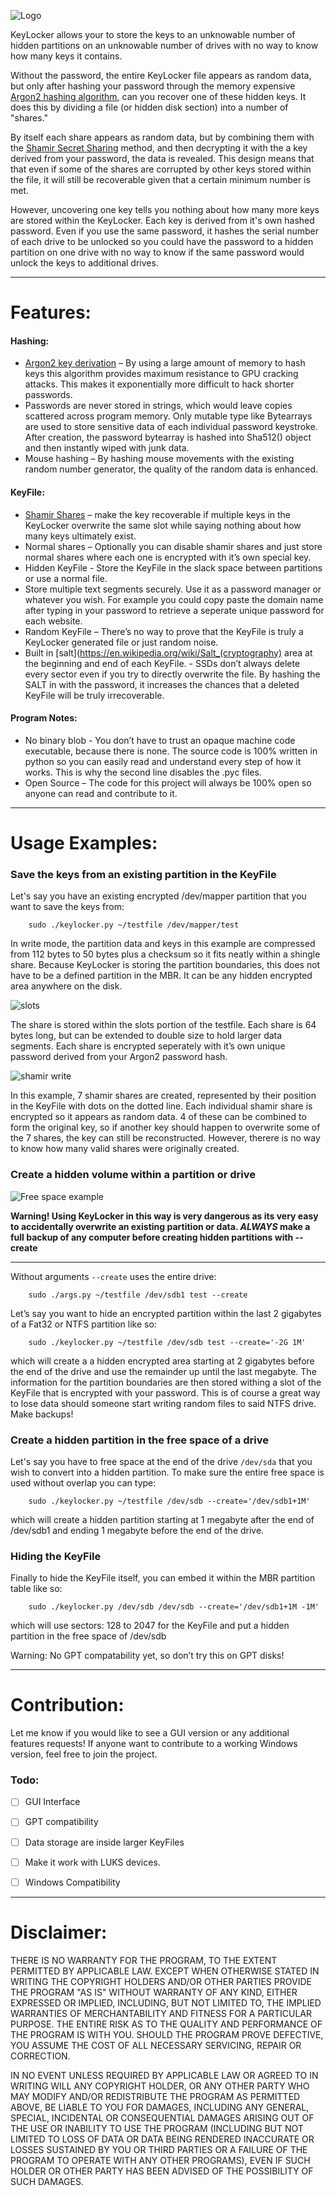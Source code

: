﻿![Logo](icons/Logo.png)

KeyLocker allows your to store the keys to an unknowable number of hidden partitions on an unknowable number of drives with no way to know how many keys it contains.

Without the password, the entire KeyLocker file appears as random data, but only after hashing your password through the memory expensive [Argon2 hashing algorithm](https://en.wikipedia.org/wiki/Argon2), can you recover one of these hidden keys. It does this by dividing a file (or hidden disk section) into a number of "shares." 

By itself each share appears as random data, but by combining them with the [Shamir Secret Sharing](https://en.wikipedia.org/wiki/Shamir%27s_Secret_Sharing) method, and then decrypting it with the a key derived from your password, the data is revealed. This design means that that even if some of the shares are corrupted by other keys stored within the file, it will still be recoverable given that a certain minimum number is met.

However, uncovering one key tells you nothing about how many more keys are stored within the KeyLocker. Each key is derived from it's own hashed password. Even if you use the same password, it hashes the serial number of each drive to be unlocked so you could have the password to a hidden partition on one drive with no way to know if the same password would unlock the keys to additional drives.

----

# Features:

#### Hashing:

  * [Argon2 key derivation](https://en.wikipedia.org/wiki/Argon2) – By using a large amount of memory to hash keys this algorithm provides maximum resistance to GPU cracking attacks. This makes it exponentially more difficult to hack shorter passwords.
  * Passwords are never stored in strings, which would leave copies scattered across program memory. Only mutable type like Bytearrays are used to store sensitive data of each individual password keystroke. After creation, the password bytearray is hashed into Sha512() object and then instantly wiped with junk data. 
  * Mouse hashing – By hashing mouse movements with the existing random number generator, the quality of the random data is enhanced.

#### KeyFile:

  * [Shamir Shares](https://en.wikipedia.org/wiki/Shamir%27s_Secret_Sharing) – make the key recoverable if multiple keys in the KeyLocker overwrite the same slot while saying nothing about how many keys ultimately exist.
  * Normal shares – Optionally you can disable shamir shares and just store normal shares where each one is encrypted with it’s own special key.
  * Hidden KeyFile - Store the KeyFile in the slack space between partitions or use a normal file.
  * Store multiple text segments securely. Use it as a password manager or whatever you wish. For example you could copy paste the domain name after typing in your password to retrieve a seperate unique password for each website.
  * Random KeyFile – There’s no way to prove that the KeyFile is truly a KeyLocker generated file or just random noise.
  * Built in [salt](https://en.wikipedia.org/wiki/Salt_(cryptography) area at the beginning and end of each KeyFile. - SSDs don’t always delete every sector even if you try to directly overwrite the file. By hashing the SALT in with the password, it increases the chances that a deleted KeyFile will be truly irrecoverable. 

#### Program Notes:

  * No binary blob - You don’t have to trust an opaque machine code executable, because there is none. The source code is 100% written in python so you can easily read and understand every step of how it works. This is why the second line disables the .pyc files.
  * Open Source – The code for this project will always be 100% open so anyone can read and contribute to it.


----

# Usage Examples:

### Save the keys from an existing partition in the KeyFile

Let's say you have an existing encrypted /dev/mapper partition that you want to save the keys from:

```
	sudo ./keylocker.py ~/testfile /dev/mapper/test
```

In write mode, the partition data and keys in this example are compressed from 112 bytes to 50 bytes plus a checksum so it fits neatly within a shingle share. Because KeyLocker is storing the partition boundaries, this does not have to be a defined partition in the MBR. It can be any hidden encrypted area anywhere on the disk.

![slots](screenshots/slots.png)

The share is stored within the slots portion of the testfile. Each share is 64 bytes long, but can be extended to double size to hold larger data segments. Each share is encrypted seperately with it’s own unique password derived from your Argon2 password hash.

![shamir write](screenshots/shamir_write.png)

In this example, 7 shamir shares are created, represented by their position in the KeyFile with dots on the dotted line. Each individual shamir share is encrypted so it appears as random data. 4 of these can be combined to form the original key, so if another key should happen to overwrite some of the 7 shares, the key can still be reconstructed. However, therere is no way to know how many valid shares were originally created.

### Create a hidden volume within a partition or drive

![Free space example](screenshots/free_space.png)

**Warning! Using KeyLocker in this way is very dangerous as its very easy to accidentally overwrite an existing partition or data. _ALWAYS_ make a full backup of any computer before creating hidden partitions with --create**

----

Without arguments `--create` uses the entire drive:

```
	sudo ./args.py ~/testfile /dev/sdb1 test --create
```

Let’s say you want to hide an encrypted partition within the last 2 gigabytes of a Fat32 or NTFS partition like so:

```
	sudo ./keylocker.py ~/testfile /dev/sdb test --create='-2G 1M'
```

which will create a a hidden encrypted area starting at 2 gigabytes before the end of the drive and use the remainder up until the last megabyte. The information for the partition boundaries are then stored withing a slot of the KeyFile that is encrypted with your password. This is of course a great way to lose data should someone start writing random files to said NTFS drive. Make backups!


### Create a hidden partition in the free space of a drive

Let's say you have to free space at the end of the drive `/dev/sda` that you wish to convert into a hidden partition. To make sure the entire free space is used without overlap you can type:

```
	sudo ./keylocker.py ~/testfile /dev/sdb --create='/dev/sdb1+1M'
```

which will create a hidden partition starting at 1 megabyte after the end of /dev/sdb1 and ending 1 megabyte before the end of the drive.

### Hiding the KeyFile

Finally to hide the KeyFile itself, you can embed it within the MBR partition table like so:

```
	sudo ./keylocker.py /dev/sdb /dev/sdb --create='/dev/sdb1+1M -1M'
```

which will use sectors: 128 to 2047 for the KeyFile and put a hidden partition in the free space of /dev/sdb


Warning: No GPT compatability yet, so don’t try this on GPT disks!

----

# Contribution:

Let me know if you would like to see a GUI version or any additional features requests! If anyone want to contribute to a working Windows version, feel free to join the project.

### Todo:

 - [ ] GUI Interface
 - [ ] GPT compatibility
 - [ ] Data storage are inside larger KeyFiles
 - [ ] Make it work with LUKS devices.
 - [ ] Windows Compatibility



----

# Disclaimer:

THERE IS NO WARRANTY FOR THE PROGRAM, TO THE EXTENT PERMITTED BY APPLICABLE LAW. EXCEPT WHEN OTHERWISE STATED IN WRITING THE COPYRIGHT HOLDERS AND/OR OTHER PARTIES PROVIDE THE PROGRAM "AS IS" WITHOUT WARRANTY OF ANY KIND, EITHER EXPRESSED OR IMPLIED, INCLUDING, BUT NOT LIMITED TO, THE IMPLIED WARRANTIES OF MERCHANTABILITY AND FITNESS FOR A PARTICULAR PURPOSE. THE ENTIRE RISK AS TO THE QUALITY AND PERFORMANCE OF THE PROGRAM IS WITH YOU. SHOULD THE PROGRAM PROVE DEFECTIVE, YOU ASSUME THE COST OF ALL NECESSARY SERVICING, REPAIR OR CORRECTION.

IN NO EVENT UNLESS REQUIRED BY APPLICABLE LAW OR AGREED TO IN WRITING WILL ANY COPYRIGHT HOLDER, OR ANY OTHER PARTY WHO MAY MODIFY AND/OR REDISTRIBUTE THE PROGRAM AS PERMITTED ABOVE, BE LIABLE TO YOU FOR DAMAGES, INCLUDING ANY GENERAL, SPECIAL, INCIDENTAL OR CONSEQUENTIAL DAMAGES ARISING OUT OF THE USE OR INABILITY TO USE THE PROGRAM (INCLUDING BUT NOT LIMITED TO LOSS OF DATA OR DATA BEING RENDERED INACCURATE OR LOSSES SUSTAINED BY YOU OR THIRD PARTIES OR A FAILURE OF THE PROGRAM TO OPERATE WITH ANY OTHER PROGRAMS), EVEN IF SUCH HOLDER OR OTHER PARTY HAS BEEN ADVISED OF THE POSSIBILITY OF SUCH DAMAGES.
